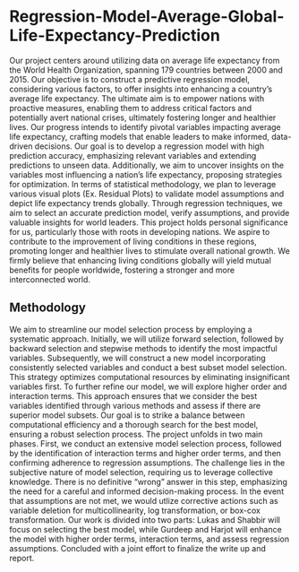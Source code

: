 # Regression-Model-Average-Global-Life-Expectancy-Prediction

Our project centers around utilizing data on average life expectancy from the World Health Organization,
spanning 179 countries between 2000 and 2015. Our objective is to construct a predictive regression model,
considering various factors, to offer insights into enhancing a country’s average life expectancy. The ultimate
aim is to empower nations with proactive measures, enabling them to address critical factors and potentially
avert national crises, ultimately fostering longer and healthier lives.
Our progress intends to identify pivotal variables impacting average life expectancy, crafting models that
enable leaders to make informed, data-driven decisions. Our goal is to develop a regression model with high
prediction accuracy, emphasizing relevant variables and extending predictions to unseen data. Additionally,
we aim to uncover insights on the variables most influencing a nation’s life expectancy, proposing strategies
for optimization.
In terms of statistical methodology, we plan to leverage various visual plots (Ex. Residual Plots) to validate
model assumptions and depict life expectancy trends globally. Through regression techniques, we aim to
select an accurate prediction model, verify assumptions, and provide valuable insights for world leaders.
This project holds personal significance for us, particularly those with roots in developing nations. We aspire to
contribute to the improvement of living conditions in these regions, promoting longer and healthier lives to
stimulate overall national growth. We firmly believe that enhancing living conditions globally will yield mutual
benefits for people worldwide, fostering a stronger and more interconnected world.

## Methodology
We aim to streamline our model selection process by employing a systematic approach. Initially, we will utilize
forward selection, followed by backward selection and stepwise methods to identify the most impactful
variables. Subsequently, we will construct a new model incorporating consistently selected variables and
conduct a best subset model selection. This strategy optimizes computational resources by eliminating
insignificant variables first. To further refine our model, we will explore higher order and interaction terms. This approach ensures that we consider the best variables identified through various methods and assess if there
are superior model subsets. Our goal is to strike a balance between computational efficiency and a thorough
search for the best model, ensuring a robust selection process.
The project unfolds in two main phases. First, we conduct an extensive model selection process, followed by
the identification of interaction terms and higher order terms, and then confirming adherence to regression
assumptions. The challenge lies in the subjective nature of model selection, requiring us to leverage collective
knowledge. There is no definitive “wrong” answer in this step, emphasizing the need for a careful and
informed decision-making process. In the event that assumptions are not met, we would utlize corrective
actions such as variable deletion for multicollinearity, log transformation, or box-cox transformation.
Our work is divided into two parts: Lukas and Shabbir will focus on selecting the best model, while Gurdeep
and Harjot will enhance the model with higher order terms, interaction terms, and assess regression
assumptions. Concluded with a joint effort to finalize the write up and report.
